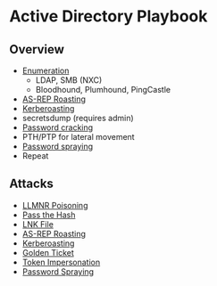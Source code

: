 # Active Directory Playbook
## Overview
- [Enumeration](https://github.com/toneillcodes/cybersecurity-notes/tree/main/active-directory/enumeration)
    - LDAP, SMB (NXC)
    - Bloodhound, Plumhound, PingCastle
- [AS-REP Roasting](https://github.com/toneillcodes/cybersecurity-notes/blob/main/active-directory/attacks/asrep-roasting.md)
- [Kerberoasting](https://github.com/toneillcodes/cybersecurity-notes/blob/main/active-directory/attacks/kerberoasting.md)
- secretsdump (requires admin)
- [Password cracking](https://github.com/toneillcodes/cybersecurity-notes/blob/main/cracking/password-cracking.md)
- PTH/PTP for lateral movement
- [Password spraying](https://github.com/toneillcodes/cybersecurity-notes/blob/main/active-directory/attacks/password-spraying.md)
- Repeat
## Attacks
- [LLMNR Poisoning](https://github.com/toneillcodes/cybersecurity-notes/blob/main/active-directory/attacks/llmnr-poisoning.md)
- [Pass the Hash](https://github.com/toneillcodes/cybersecurity-notes/blob/main/active-directory/attacks/pass-the-hash.md)
- [LNK File](https://github.com/toneillcodes/cybersecurity-notes/blob/main/active-directory/attacks/lnk-file.md)
- [AS-REP Roasting](https://github.com/toneillcodes/cybersecurity-notes/blob/main/active-directory/attacks/asrep-roasting.md)
- [Kerberoasting](https://github.com/toneillcodes/cybersecurity-notes/blob/main/active-directory/attacks/kerberoasting.md)
- [Golden Ticket](https://github.com/toneillcodes/cybersecurity-notes/blob/main/active-directory/attacks/golden-ticket.md)
- [Token Impersonation](https://github.com/toneillcodes/cybersecurity-notes/blob/main/active-directory/attacks/token-impersonation.md)
- [Password Spraying](https://github.com/toneillcodes/cybersecurity-notes/blob/main/active-directory/attacks/password-spraying.md)
